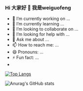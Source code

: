 ### Hi 大家好 👋  我是weiguofeng

- 🔭 I’m currently working on ...
- 🌱 I’m currently learning ...
- 👯 I’m looking to collaborate on ...
- 🤔 I’m looking for help with ...
- 💬 Ask me about ...
- 📫 How to reach me: ...
- 😄 Pronouns: ...
- ⚡ Fun fact: ...
- 

<!-- 设置语言卡片 -->
[![Top Langs](https://github-readme-stats.vercel.app/api/top-langs/?username=weiguofeng)](https://github.com/anuraghazra/github-readme-stats)


<!-- 设置图标 -->

<!-- 编辑主题 -->
![Anurag's GitHub stats](https://github-readme-stats.vercel.app/api?username=weiguofeng&show_icons=true&theme=radical)




<!--
**weiguofeng/weiguofeng** is a ✨ _special_ ✨ repository because its `README.md` (this file) appears on your GitHub profile.

Here are some ideas to get you started:

- 🔭 I’m currently working on ...
- 🌱 I’m currently learning ...
- 👯 I’m looking to collaborate on ...
- 🤔 I’m looking for help with ...
- 💬 Ask me about ...
- 📫 How to reach me: ...
- 😄 Pronouns: ...
- ⚡ Fun fact: ...
-->

